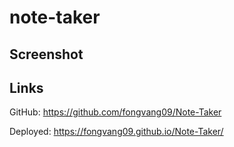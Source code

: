 # note-taker

##

## Screenshot

## Links

GitHub: https://github.com/fongvang09/Note-Taker

Deployed: https://fongvang09.github.io/Note-Taker/
